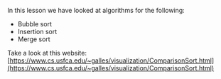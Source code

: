In this lesson we have looked at algorithms for the following:

- Bubble sort 
- Insertion sort
- Merge sort

Take a look at this website: [https://www.cs.usfca.edu/~galles/visualization/ComparisonSort.html](https://www.cs.usfca.edu/~galles/visualization/ComparisonSort.html)